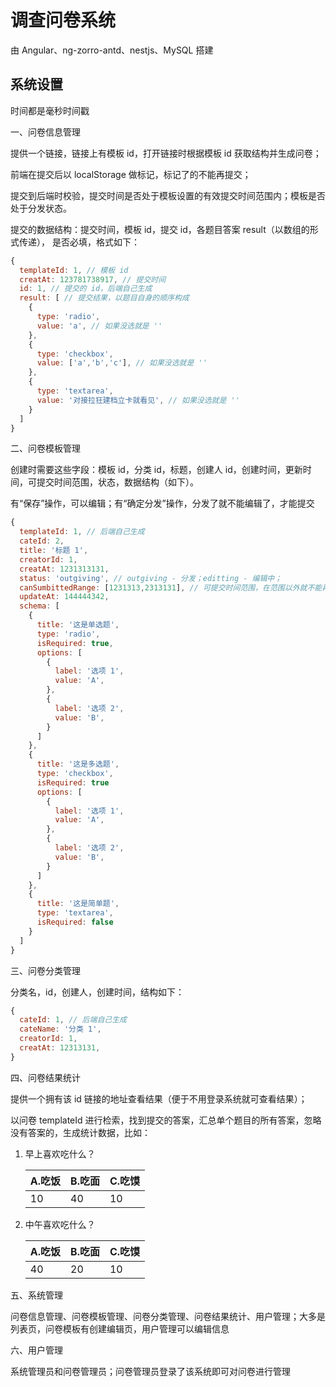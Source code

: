 # 调查问卷系统

由 Angular、ng-zorro-antd、nestjs、MySQL 搭建

## 系统设置

时间都是毫秒时间戳

一、问卷信息管理

提供一个链接，链接上有模板 id，打开链接时根据模板 id 获取结构并生成问卷；

前端在提交后以 localStorage 做标记，标记了的不能再提交；

提交到后端时校验，提交时间是否处于模板设置的有效提交时间范围内；模板是否处于分发状态。

提交的数据结构：提交时间，模板 id，提交 id，各题目答案 result（以数组的形式传递）， 是否必填，格式如下：

```js
{
  templateId: 1, // 模板 id
  creatAt: 123781738917, // 提交时间
  id: 1, // 提交的 id，后端自己生成
  result: [ // 提交结果，以题目自身的顺序构成
    {
      type: 'radio',
      value: 'a', // 如果没选就是 ''
    },
    {
      type: 'checkbox',
      value: ['a','b','c'], // 如果没选就是 ''
    },
    {
      type: 'textarea',
      value: '对接拉狂建档立卡就看见', // 如果没选就是 ''
    }
  ]
}
```

二、问卷模板管理

创建时需要这些字段：模板 id，分类 id，标题，创建人 id，创建时间，更新时间，可提交时间范围，状态，数据结构（如下）。

有“保存”操作，可以编辑；有“确定分发”操作，分发了就不能编辑了，才能提交

```js
{
  templateId: 1, // 后端自己生成
  cateId: 2,
  title: '标题 1',
  creatorId: 1,
  creatAt: 1231313131,
  status: 'outgiving', // outgiving - 分发；editting - 编辑中；
  canSumbittedRange: [1231313,2313131], // 可提交时间范围，在范围以外就不能再提交了
  updateAt: 144444342,
  schema: [
    {
      title: '这是单选题',
      type: 'radio',
      isRequired: true,
      options: [
        {
          label: '选项 1',
          value: 'A',
        },
        {
          label: '选项 2',
          value: 'B',
        }
      ]
    },
    {
      title: '这是多选题',
      type: 'checkbox',
      isRequired: true
      options: [
        {
          label: '选项 1',
          value: 'A',
        },
        {
          label: '选项 2',
          value: 'B',
        }
      ]
    },
    {
      title: '这是简单题',
      type: 'textarea',
      isRequired: false
    }
  ]
}
```

三、问卷分类管理

分类名，id，创建人，创建时间，结构如下：

```js
{
  cateId: 1, // 后端自己生成
  cateName: '分类 1',
  creatorId: 1,
  creatAt: 12313131,
}
```

四、问卷结果统计

提供一个拥有该 id 链接的地址查看结果（便于不用登录系统就可查看结果）；

以问卷 templateId 进行检索，找到提交的答案，汇总单个题目的所有答案，忽略没有答案的，生成统计数据，比如：

1. 早上喜欢吃什么？

   | A.吃饭 | B.吃面 | C.吃馍 |
   | ------ | ------ | ------ |
   | 10     | 40     | 10     |

2. 中午喜欢吃什么？

   | A.吃饭 | B.吃面 | C.吃馍 |
   | ------ | ------ | ------ |
   | 40     | 20     | 10     |

五、系统管理

问卷信息管理、问卷模板管理、问卷分类管理、问卷结果统计、用户管理；大多是列表页，问卷模板有创建编辑页，用户管理可以编辑信息

六、用户管理

系统管理员和问卷管理员；问卷管理员登录了该系统即可对问卷进行管理
